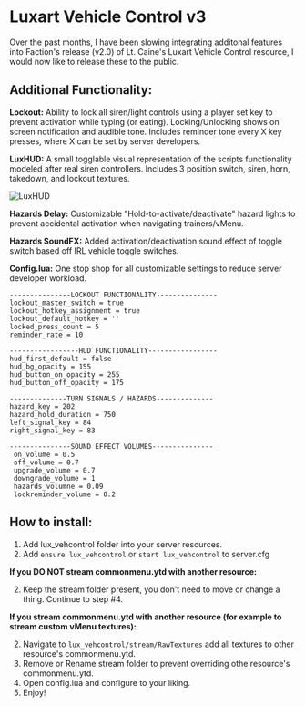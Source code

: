 # Luxart Vehicle Control v3
Over the past months, I have been slowing integrating additonal features into Faction's release (v2.0) of Lt. Caine's Luxart Vehicle Control resource, I would now like to release these to the public. 
## Additional Functionality:
__Lockout:__
Ability to lock all siren/light controls using a player set key to prevent activation while typing (or eating). Locking/Unlocking shows on screen notification and audible tone. Includes reminder tone every X key presses, where X can be set by server developers. 

__LuxHUD:__ 
A small togglable visual representation of the scripts functionality modeled after real siren controllers. Includes 3 position switch, siren, horn, takedown, and lockout textures. 

![LuxHUD](https://i.gyazo.com/27138d952f247ebbf64a26b0d85e06f6.png)

__Hazards Delay:__
Customizable "Hold-to-activate/deactivate" hazard lights to prevent accidental activation when navigating trainers/vMenu.

__Hazards SoundFX:__
Added activation/deactivation sound effect of toggle switch based off IRL vehicle toggle switches.

__Config.lua:__ 
One stop shop for all customizable settings to reduce server developer workload.
```
---------------LOCKOUT FUNCTIONALITY---------------
lockout_master_switch = true			
lockout_hotkey_assignment = true		
lockout_default_hotkey = ''
locked_press_count = 5    
reminder_rate = 10

-----------------HUD FUNCTIONALITY-----------------
hud_first_default = false
hud_bg_opacity = 155
hud_button_on_opacity = 255
hud_button_off_opacity = 175

--------------TURN SIGNALS / HAZARDS--------------
hazard_key = 202
hazard_hold_duration = 750
left_signal_key = 84
right_signal_key = 83

---------------SOUND EFFECT VOLUMES---------------
 on_volume = 0.5			
 off_volume = 0.7			
 upgrade_volume = 0.7		
 downgrade_volume = 1
 hazards_volumne = 0.09
 lockreminder_volume = 0.2
```

## How to install:
1. Add lux_vehcontrol folder into your server resources.
2. Add `ensure lux_vehcontrol` or `start lux_vehcontrol` to server.cfg

__If you DO NOT stream commonmenu.ytd with another resource:__

2. Keep the stream folder present, you don't need to move or change a thing. Continue to step #4.

__If you stream commonmenu.ytd with another resource (for example to stream custom vMenu textures):__

2. Navigate to `lux_vehcontrol/stream/RawTextures` add all textures to other resource's commonmenu.ytd. 
3. Remove or Rename stream folder to prevent overriding othe resource's commonmenu.ytd. 
4. Open config.lua and configure to your liking. 
5. Enjoy!
